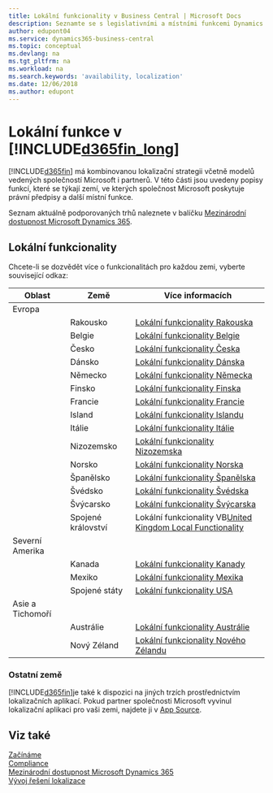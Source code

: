 ```yaml
---
title: Lokální funkcionality v Business Central | Microsoft Docs
description: Seznamte se s legislativními a místními funkcemi Dynamics 365 Business Central.
author: edupont04
ms.service: dynamics365-business-central
ms.topic: conceptual
ms.devlang: na
ms.tgt_pltfrm: na
ms.workload: na
ms.search.keywords: 'availability, localization'
ms.date: 12/06/2018
ms.author: edupont
---
```

# <a name="local-functionality-in-included365fin_longincludesd365fin_long_mdmd"></a>Lokální funkce v [!INCLUDE[d365fin_long](includes/d365fin_long_md.md)]
[!INCLUDE[d365fin](includes/d365fin_md.md)]<x0 /> má kombinovanou lokalizační strategii včetně modelů vedených společností Microsoft i partnerů. V této části jsou uvedeny popisy funkcí, které se týkají zemí, ve kterých společnost Microsoft poskytuje právní předpisy a další místní funkce.

Seznam aktuálně podporovaných trhů naleznete v balíčku [Mezinárodní dostupnost Microsoft Dynamics 365](https://docs.microsoft.com/en-us/dynamics365/get-started/availability).

## <a name="local-functionality"></a>Lokální funkcionality
Chcete-li se dozvědět více o funkcionalitách pro každou zemi, vyberte související odkaz:

| Oblast | Země | Více informacích |
| --- | --- |--- |
| Evropa |  | |
|        | Rakousko | [Lokální funkcionality Rakouska](localfunctionality/austria/austria-local-functionality.md) |
|        | Belgie | [Lokální funkcionality Belgie](localfunctionality/belgium/belgium-local-functionality.md) |
|        | Česko | [Lokální funkcionality Česka](localfunctionality/czech/czech-local-functionality.md) |
|        | Dánsko | [Lokální funkcionality Dánska](localfunctionality/denmark/denmark-local-functionality.md) |
|        | Německo | [Lokální funkcionality Německa](localfunctionality/germany/germany-local-functionality.md) |
|        | Finsko | [Lokální funkcionality Finska](localfunctionality/finland/finland-local-functionality.md) |
|        | Francie | [Lokální funkcionality Francie](localfunctionality/france/france-local-functionality.md) |
|        | Island | [Lokální funkcionality Islandu](localfunctionality/iceland/iceland-local-functionality.md) |
|        | Itálie | [Lokální funkcionality Itálie](localfunctionality/italy/italy-local-functionality.md) |
|        | Nizozemsko | [Lokální funkcionality Nizozemska](localfunctionality/netherlands/netherlands-local-functionality.md) |
|        | Norsko | [Lokální funkcionality Norska](localfunctionality/norway/norway-local-functionality.md) |
|        | Španělsko | [Lokální funkcionality Španělska](localfunctionality/spain/spain-local-functionality.md) |
|        | Švédsko | [Lokální funkcionality Švédska](localfunctionality/sweden/sweden-local-functionality.md) |
|        | Švýcarsko | [Lokální funkcionality Švýcarska](localfunctionality/switzerland/switzerland-local-functionality.md) |
|        | Spojené království | Lokální funkcionality VB[United Kingdom Local Functionality](localfunctionality/unitedkingdom/united-kingdom-local-functionality.md) |
| Severní Amerika |       |  |
|        | Kanada | [Lokální funkcionality Kanady](localfunctionality/canada/canada-local-functionality.md) |
|        | Mexiko | [Lokální funkcionality Mexika](localfunctionality/mexico/mexico-local-functionality.md) |
|        | Spojené státy | [Lokální funkcionality USA](localfunctionality/unitedstates/united-states-local-functionality.md) |
| Asie a Tichomoří |       |  |
|        | Austrálie | [Lokální funkcionality Austrálie](localfunctionality/australia/australia-local-functionality.md) |
|        | Nový Zéland | [Lokální funkcionality Nového Zélandu](localfunctionality/newzealand/new-zealand-local-functionality.md) |

### <a name="other-countries"></a>Ostatní země
[!INCLUDE[d365fin](includes/d365fin_md.md)]je také k dispozici na jiných trzích prostřednictvím lokalizačních aplikací. Pokud partner společnosti Microsoft vyvinul lokalizační aplikaci pro vaši zemi, najdete ji v [App Source](https://appsource.microsoft.com/en-us/product/dynamics-365-business-central/).

## <a name="see-also"></a>Viz také
[Začínáme](product-get-started.md)  
[Compliance](compliance/compliance-overview.md)  
[Mezinárodní dostupnost Microsoft Dynamics 365](https://docs.microsoft.com/en-us/dynamics365/get-started/availability)  
[Vývoj řešení lokalizace](/dynamics365/business-central/dev-itpro/developer/readiness/readiness-develop-localization)

